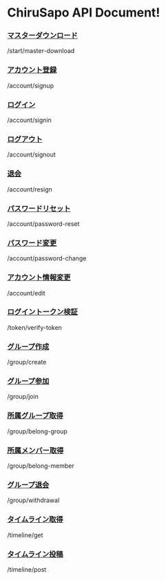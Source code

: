 # ChiruSapo API Document!

### [マスターダウンロード](/_api-document/start/master-download.md)
/start/master-download

### [アカウント登録](/_api-document/account/signup.md)
/account/signup

### [ログイン](/_api-document/account/signin.md)
/account/signin

### [ログアウト](/_api-document/account/signout.md)
/account/signout

### [退会](/_api-document/account/resign.md)
/account/resign

### [パスワードリセット](/_api-document/account/password-reset.md)
/account/password-reset

### [パスワード変更](/_api-document/account/password-change.md)
/account/password-change

### [アカウント情報変更](/_api-document/account/edit.md)
/account/edit

### [ログイントークン検証](/_api-document/token/verify-token.md)
/token/verify-token

### [グループ作成](/_api-document/group/create.md)
/group/create

### [グループ参加](/_api-document/group/join.md)
/group/join

### [所属グループ取得](/_api-document/group/belong-group.md)
/group/belong-group

### [所属メンバー取得](/_api-document/group/belong-member.md)
/group/belong-member

### [グループ退会](/_api-document/group/withdrawal.md)
/group/withdrawal

### [タイムライン取得](/_api-document/timeline/get.md)
/timeline/get

### [タイムライン投稿](/_api-document/timeline/post.md)
/timeline/post